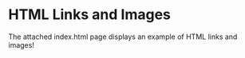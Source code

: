 # HTML Links and Images

The attached index.html page displays an example of HTML links and images!

